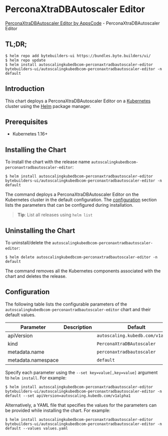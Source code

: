 # PerconaXtraDBAutoscaler Editor

[PerconaXtraDBAutoscaler Editor by AppsCode](https://byte.builders) - PerconaXtraDBAutoscaler Editor

## TL;DR;

```console
$ helm repo add bytebuilders-ui https://bundles.byte.builders/ui/
$ helm repo update
$ helm install autoscalingkubedbcom-perconaxtradbautoscaler-editor bytebuilders-ui/autoscalingkubedbcom-perconaxtradbautoscaler-editor -n default
```

## Introduction

This chart deploys a PerconaXtraDBAutoscaler Editor on a [Kubernetes](http://kubernetes.io) cluster using the [Helm](https://helm.sh) package manager.

## Prerequisites

- Kubernetes 1.16+

## Installing the Chart

To install the chart with the release name `autoscalingkubedbcom-perconaxtradbautoscaler-editor`:

```console
$ helm install autoscalingkubedbcom-perconaxtradbautoscaler-editor bytebuilders-ui/autoscalingkubedbcom-perconaxtradbautoscaler-editor -n default
```

The command deploys a PerconaXtraDBAutoscaler Editor on the Kubernetes cluster in the default configuration. The [configuration](#configuration) section lists the parameters that can be configured during installation.

> **Tip**: List all releases using `helm list`

## Uninstalling the Chart

To uninstall/delete the `autoscalingkubedbcom-perconaxtradbautoscaler-editor`:

```console
$ helm delete autoscalingkubedbcom-perconaxtradbautoscaler-editor -n default
```

The command removes all the Kubernetes components associated with the chart and deletes the release.

## Configuration

The following table lists the configurable parameters of the `autoscalingkubedbcom-perconaxtradbautoscaler-editor` chart and their default values.

|     Parameter      | Description |              Default              |
|--------------------|-------------|-----------------------------------|
| apiVersion         |             | `autoscaling.kubedb.com/v1alpha1` |
| kind               |             | `PerconaXtraDBAutoscaler`         |
| metadata.name      |             | `perconaxtradbautoscaler`         |
| metadata.namespace |             | `default`                         |


Specify each parameter using the `--set key=value[,key=value]` argument to `helm install`. For example:

```console
$ helm install autoscalingkubedbcom-perconaxtradbautoscaler-editor bytebuilders-ui/autoscalingkubedbcom-perconaxtradbautoscaler-editor -n default --set apiVersion=autoscaling.kubedb.com/v1alpha1
```

Alternatively, a YAML file that specifies the values for the parameters can be provided while
installing the chart. For example:

```console
$ helm install autoscalingkubedbcom-perconaxtradbautoscaler-editor bytebuilders-ui/autoscalingkubedbcom-perconaxtradbautoscaler-editor -n default --values values.yaml
```
